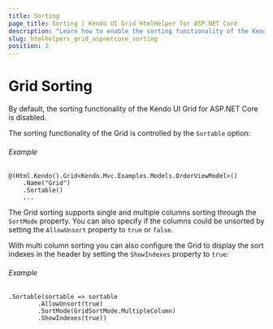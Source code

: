 ```yaml
---
title: Sorting
page_title: Sorting | Kendo UI Grid HtmlHelper for ASP.NET Core
description: "Learn how to enable the sorting functionality of the Kendo UI Grid for ASP.NET Core."
slug: htmlhelpers_grid_aspnetcore_sorting
position: 2
---
```


# Grid Sorting

By default, the sorting functionality of the Kendo UI Grid for ASP.NET Core is disabled.

The sorting functionality of the Grid is controlled by the `Sortable` option:

###### Example

	@(Html.Kendo().Grid<Kendo.Mvc.Examples.Models.OrderViewModel>()
        .Name("Grid")
        .Sortable()
		...


The Grid sorting supports single and multiple columns sorting through the `SortMode` property. You can also specify if the columns could be unsorted by setting the `AllowUnsort` property to `true` or `false`. 

With multi column sorting you can also configure the Grid to display the sort indexes in the header by setting the `ShowIndexes` property to `true`:

		
###### Example		
	.Sortable(sortable => sortable
            .AllowUnsort(true)
            .SortMode(GridSortMode.MultipleColumn)
            .ShowIndexes(true))
	  
